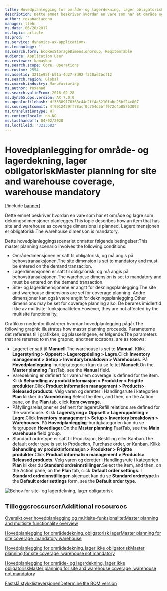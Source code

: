 ```yaml
---
title: Hovedplanlegging for område- og lagerdekning, lager obligatorisk
description: Dette emnet beskriver hvordan en vare som har et område og lagre som dekningsdimensjoner planlegges. Lagerdimensjonen er obligatorisk.
author: roxanadiaconu
manager: tfehr
ms.date: 06/20/2017
ms.topic: article
ms.prod: ''
ms.service: dynamics-ax-applications
ms.technology: ''
ms.search.form: EcoResStorageDimensionGroup, ReqItemTable
audience: Application User
ms.reviewer: kamaybac
ms.search.scope: Core, Operations
ms.custom: 2554
ms.assetid: 3211e95f-b91a-4d27-8d92-f328ae2bcf12
ms.search.region: Global
ms.search.industry: Manufacturing
ms.author: roxanad
ms.search.validFrom: 2016-02-28
ms.dyn365.ops.version: AX 7.0.0
ms.openlocfilehash: df35389176368c44c2ff4a3210fabc25bf24c807
ms.sourcegitcommit: 4f9912439ff78acf0c754d5bff972c4b85763093
ms.translationtype: HT
ms.contentlocale: nb-NO
ms.lasthandoff: 04/02/2020
ms.locfileid: "3213682"
---
```

# <a name="master-planning-for-site-and-warehouse-coverage-warehouse-mandatory"></a><span data-ttu-id="1b0b6-104">Hovedplanlegging for område- og lagerdekning, lager obligatorisk</span><span class="sxs-lookup"><span data-stu-id="1b0b6-104">Master planning for site and warehouse coverage, warehouse mandatory</span></span>

[!include [banner](../includes/banner.md)]

<span data-ttu-id="1b0b6-105">Dette emnet beskriver hvordan en vare som har et område og lagre som dekningsdimensjoner planlegges.</span><span class="sxs-lookup"><span data-stu-id="1b0b6-105">This topic describes how an item that has site and warehouse as coverage dimensions is planned.</span></span> <span data-ttu-id="1b0b6-106">Lagerdimensjonen er obligatorisk.</span><span class="sxs-lookup"><span data-stu-id="1b0b6-106">The warehouse dimension is mandatory.</span></span>

<span data-ttu-id="1b0b6-107">Dette hovedplanleggingsscenariet omfatter følgende betingelser:</span><span class="sxs-lookup"><span data-stu-id="1b0b6-107">This master planning scenario involves the following conditions:</span></span>

-   <span data-ttu-id="1b0b6-108">Områdedimensjonen er satt til obligatorisk, og må angis på behovstransaksjonen.</span><span class="sxs-lookup"><span data-stu-id="1b0b6-108">The site dimension is set to mandatory and must be entered on the demand transaction.</span></span>
-   <span data-ttu-id="1b0b6-109">Lagerdimensjonen er satt til obligatorisk, og må angis på behovstransaksjonen.</span><span class="sxs-lookup"><span data-stu-id="1b0b6-109">The warehouse dimension is set to mandatory and must be entered on the demand transaction.</span></span>
-   <span data-ttu-id="1b0b6-110">Site- og lagerdimensjonene er angitt for dekningsplanlegging.</span><span class="sxs-lookup"><span data-stu-id="1b0b6-110">The site and warehouse dimensions are set for coverage planning.</span></span> <span data-ttu-id="1b0b6-111">Andre dimensjoner kan også være angitt for dekningsplanlegging.</span><span class="sxs-lookup"><span data-stu-id="1b0b6-111">Other dimensions may be set for coverage planning also.</span></span> <span data-ttu-id="1b0b6-112">De berøres imidlertid ikke av multisite-funksjonaliteten.</span><span class="sxs-lookup"><span data-stu-id="1b0b6-112">However, they are not affected by the multisite functionality.</span></span>

<span data-ttu-id="1b0b6-113">Grafikken nedenfor illustrerer hvordan hovedplanlegging pågår.</span><span class="sxs-lookup"><span data-stu-id="1b0b6-113">The following graphic illustrates how master planning proceeds.</span></span> <span data-ttu-id="1b0b6-114">Parameterne det refereres til i grafikken, og plasseringene, er følgende:</span><span class="sxs-lookup"><span data-stu-id="1b0b6-114">The parameters that are referred to in the graphic, and their locations, are as follows:</span></span>
-   <span data-ttu-id="1b0b6-115">Lageret er satt til **Manuell**.</span><span class="sxs-lookup"><span data-stu-id="1b0b6-115">The warehouse is set to **Manual**.</span></span> <span data-ttu-id="1b0b6-116">Klikk **Lagerstyring &gt; Oppsett &gt; Lageroppdeling &gt; Lagre**.</span><span class="sxs-lookup"><span data-stu-id="1b0b6-116">Click **Inventory management &gt; Setup &gt; Inventory breakdown &gt; Warehouses**.</span></span> <span data-ttu-id="1b0b6-117">På **Hovedplanlegging**-hurtigkategorien kan du se feltet **Manuelt**.</span><span class="sxs-lookup"><span data-stu-id="1b0b6-117">On the **Master planning** FastTab, see the **Manual** field.</span></span>
-   <span data-ttu-id="1b0b6-118">Varedekning er definert for varen.</span><span class="sxs-lookup"><span data-stu-id="1b0b6-118">Item coverage is defined for the item.</span></span> <span data-ttu-id="1b0b6-119">Klikk **Behandling av produktinformasjon &gt; Produkter &gt; Frigitte produkter**.</span><span class="sxs-lookup"><span data-stu-id="1b0b6-119">Click **Product information management &gt; Products&gt; Released products**.</span></span> <span data-ttu-id="1b0b6-120">Velg varen og deretter i Handlingsrute i kategorien **Plan** klikker du **Varedekning**.</span><span class="sxs-lookup"><span data-stu-id="1b0b6-120">Select the item, and then, on the Action pane, on the **Plan** tab, click **Item coverage**.</span></span>
-   <span data-ttu-id="1b0b6-121">Påfyllingsrelasjoner er definert for lageret.</span><span class="sxs-lookup"><span data-stu-id="1b0b6-121">Refill relations are defined for the warehouse.</span></span> <span data-ttu-id="1b0b6-122">Klikk **Lagerstyring &gt; Oppsett &gt; Lageroppdeling &gt; Lagre**.</span><span class="sxs-lookup"><span data-stu-id="1b0b6-122">Click **Inventory management &gt; Setup &gt; Inventory breakdown &gt; Warehouses**.</span></span> <span data-ttu-id="1b0b6-123">På **Hovedplanlegging**-hurtigkategorien kan du se feltgruppen **Hovedlager**.</span><span class="sxs-lookup"><span data-stu-id="1b0b6-123">On the **Master planning** FastTab, see the **Main warehouse** field group.</span></span>
-   <span data-ttu-id="1b0b6-124">Standard ordretype er satt til Produksjon, Bestilling eller Kanban.</span><span class="sxs-lookup"><span data-stu-id="1b0b6-124">The default order type is set to Production, Purchase order, or Kanban.</span></span> <span data-ttu-id="1b0b6-125">Klikk **Behandling av produktinformasjon &gt; Produkter &gt; Frigitte produkter**.</span><span class="sxs-lookup"><span data-stu-id="1b0b6-125">Click **Product information management &gt; Products&gt; Released products**.</span></span> <span data-ttu-id="1b0b6-126">Velg varen og deretter i Handlingsrute i kategorien **Plan** klikker du **Standard ordreinnstillinger**.</span><span class="sxs-lookup"><span data-stu-id="1b0b6-126">Select the item, and then, on the Action pane, on the **Plan** tab, click **Default order settings**.</span></span> <span data-ttu-id="1b0b6-127">I **Standard ordreinnstillinger**-skjemaet kan du se **Standard ordretype**.</span><span class="sxs-lookup"><span data-stu-id="1b0b6-127">In the **Default order settings** form, see the **Default order type**.</span></span>

![Behov for site- og lagerdekning, lager obligatorisk](./media/multisitedemandexplosionscenarioforsiteandwarehousecoveragewarehousemandatory.jpg)



<a name="additional-resources"></a><span data-ttu-id="1b0b6-129">Tilleggsressurser</span><span class="sxs-lookup"><span data-stu-id="1b0b6-129">Additional resources</span></span>
--------

[<span data-ttu-id="1b0b6-130">Oversikt over hovedplanlegging og multisite-funksjonalitet</span><span class="sxs-lookup"><span data-stu-id="1b0b6-130">Master planning and multisite functionality overview</span></span>](master-plan-multisite-functionality.md)

[<span data-ttu-id="1b0b6-131">Hovedplanlegging for områdedekning, obligatorisk lager</span><span class="sxs-lookup"><span data-stu-id="1b0b6-131">Master planning for site coverage, mandatory warehouse</span></span>](master-plan-site-coverage-warehouse-mandatory.md)

[<span data-ttu-id="1b0b6-132">Hovedplanlegging for områdedekning, lager ikke obligatorisk</span><span class="sxs-lookup"><span data-stu-id="1b0b6-132">Master planning for site coverage, warehouse not mandatory</span></span>](master-plan-site-coverage-warehouse-not-mandatory.md)

[<span data-ttu-id="1b0b6-133">Hovedplanlegging for område- og lagerdekning, lager ikke obligatorisk</span><span class="sxs-lookup"><span data-stu-id="1b0b6-133">Master planning for site and warehouse coverage, warehouse not mandatory</span></span>](master-plan-site-warehouse-coverage-warehouse-not-mandatory.md)

[<span data-ttu-id="1b0b6-134">Fastslå stykklisteversjonen</span><span class="sxs-lookup"><span data-stu-id="1b0b6-134">Determine the BOM version</span></span>](master-plan-bom-version-determined.md)



